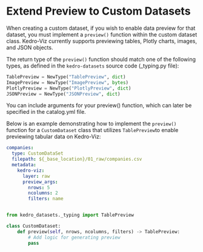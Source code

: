 # Extend Preview to Custom Datasets

When creating a custom dataset, if you wish to enable data preview for that dataset, you must implement a `preview()` function within the custom dataset class. Kedro-Viz currently supports previewing tables, Plotly charts, images, and JSON objects.

The return type of the `preview()` function should match one of the following types, as defined in the `kedro-datasets` source code (_typing.py file):

```python
TablePreview = NewType("TablePreview", dict)
ImagePreview = NewType("ImagePreview", bytes)
PlotlyPreview = NewType("PlotlyPreview", dict)
JSONPreview = NewType("JSONPreview", dict)
```

You can include arguments for your preview() function, which can later be specified in the catalog.yml file.

Below is an example demonstrating how to implement the `preview()` function for a `CustomDataset` class that utilizes `TablePreview`to enable previewing tabular data on Kedro-Viz:

```yaml 
companies:
  type: CustomDataSet
  filepath: ${_base_location}/01_raw/companies.csv
  metadata:
    kedro-viz:
      layer: raw
      preview_args:
        nrows: 5
        ncolumns: 2 
        filters: name 
```

```python 

from kedro_datasets._typing import TablePreview

class CustomDataset:
    def preview(self, nrows, ncolumns, filters) -> TablePreview:
        # Add logic for generating preview
        pass
```